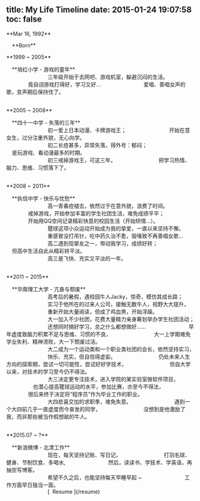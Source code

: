 title: My Life Timeline
date: 2015-01-24 19:07:58
toc: false
---
<p class="key_pos">**Mar 16, 1992**</p> <p class="val_pos"> **Born** </p> <br/>

<p class="key_pos">**1999 ~ 2005**</p> <p class="val_pos"> **培红小学 - 游戏的童年** </p> <br/>
	<p class="key_pos fill">0000 ~ 0000.</p> <p class="val_pos"> 三年级开始于去网吧、游戏机室，躲避沉闷的生活。 </p>
	<p class="key_pos fill">0000 ~ 0000.</p> <p class="val_pos"> 竟自诩游戏打得好，学习又好… </p>
	<p class="key_pos fill">0000 ~ 0000.</p> <p class="val_pos"> 爱唱、善唱女声的歌，变声期后保持住了。 </p> <br/><br/>

<p class="key_pos">**2005 ~ 2008**</p> <p class="val_pos"> **四十一中学 - 失落的三年** </p> <br/>
	<p class="key_pos fill">0000 ~ 0000.</p> <p class="val_pos"> 初一爱上日本动漫、卡牌游戏王； </p>
	<p class="key_pos fill">0000 ~ 0000.</p> <p class="val_pos"> 开始在意女生，过分注重外貌，无心向学。 </p> <br/>
	<p class="key_pos fill">0000 ~ 0000.</p> <p class="val_pos"> 初二长痘甚多，异常失落，得外号：郁闷； </p>
	<p class="key_pos fill">0000 ~ 0000.</p> <p class="val_pos"> 是玩游戏、看动漫最多的时期。 </p> <br/>
	<p class="key_pos fill">0000 ~ 0000.</p> <p class="val_pos"> 初三戒掉游戏王，可这三年， </p>
	<p class="key_pos fill">0000 ~ 0000.</p> <p class="val_pos"> 把学习热情、脑力、思维、习惯落下了。 </p> <br/><br/>

<p class="key_pos">**2008 ~ 2011**</p> <p class="val_pos"> **执信中学 - 快乐与忧愁** </p> <br/>
	<p class="key_pos fill">0000 ~ 0000.</p> <p class="val_pos"> 高一青春痘褪去，依然过于在意外貌，浪费了时间。 </p>
	<p class="key_pos fill">0000 ~ 0000.</p> <p class="val_pos"> 戒掉游戏，开始参加丰富的学生社团生活，难免成绩平平； </p>
	<p class="key_pos fill">0000 ~ 0000.</p> <p class="val_pos"> 开始用QQ空间记录精彩快意的校园生活（开始矫情…）。 </p> <br/>
	<p class="key_pos fill">0000 ~ 0000.</p> <p class="val_pos"> 毽球这项小众运动开始成为我的挚爱，一直以来坚持不懈。 </p>
	<p class="key_pos fill">0000 ~ 0000.</p> <p class="val_pos"> 重感冒没打吊针，吃中药久治不愈，毁嗓致不再善唱女歌… </p> <br/>
	<p class="key_pos fill">0000 ~ 0000.</p> <p class="val_pos"> 高二遇到现挚友之一，带动我学习，成绩好转； </p>
	<p class="key_pos fill">0000 ~ 0000.</p> <p class="val_pos"> 但高中生活自此从精彩转平淡。 </p> <br/>
	<p class="key_pos fill">0000 ~ 0000.</p> <p class="val_pos"> 高三是飞快、充实又平淡的一年。 </p> <br/><br/>

<p class="key_pos">**2011 ~ 2015**</p> <p class="val_pos"> **华南理工大学 - 亢奋与颓废** </p> <br/>
	<p class="key_pos fill">0000 ~ 0000.</p> <p class="val_pos"> 高考后的暑假，遇校园牛人Jacky，惊奇，模仿其成长路； </p>
	<p class="key_pos fill">0000 ~ 0000.</p> <p class="val_pos"> 实习于他所在的过来人公司，接触无数牛人，视野大大提升， </p>
	<p class="key_pos fill">0000 ~ 0000.</p> <p class="val_pos"> 重新开始大量阅读，但成了鸡血男，开始浮躁。 </p> <br/>
	<p class="key_pos fill">0000 ~ 0000.</p> <p class="val_pos"> 大一加入不少社团，花费大量精力亲身筹划举办学生社团活动； </p>
	<p class="key_pos fill">0000 ~ 0000.</p> <p class="val_pos"> 还想同时搞好学习，总之什么都想做好…… </p>
	<p class="key_pos fill">0000 ~ 0000.</p> <p class="val_pos"> 早年虚度致脑力积累不足与思维、习惯的不良， </p>
	<p class="key_pos fill">0000 ~ 0000.</p> <p class="val_pos"> 大一上学期难免学业失利、精神溃败，大一下颓废过活。 </p> <br/>
	<p class="key_pos fill">0000 ~ 0000.</p> <p class="val_pos"> 大二成为一个运动类和一个职业类社团的会长，依然坚持实习， </p>
	<p class="key_pos fill">0000 ~ 0000.</p> <p class="val_pos"> 快乐、充实，但自信得虚妄。 </p>
	<p class="key_pos fill">0000 ~ 0000.</p> <p class="val_pos"> 仍处未来人生方向的探索期，尝试一切可能性，尝试好好学技术， </p>
	<p class="key_pos fill">0000 ~ 0000.</p> <p class="val_pos"> 但自大学以来，对技术的学习至今仍不得法。 </p> <br/>
	<p class="key_pos fill">0000 ~ 0000.</p> <p class="val_pos"> 大三决定更专注技术，进入学院的某实验室做软件项目， </p>
	<p class="key_pos fill">0000 ~ 0000.</p> <p class="val_pos"> 也潜心提高毽球运动的水平，参加比赛，亦至今不得法， </p>
	<p class="key_pos fill">0000 ~ 0000.</p> <p class="val_pos"> 很后来终于决定将“程序员”作为毕业工作的职业。 </p> <br/>
	<p class="key_pos fill">0000 ~ 0000.</p> <p class="val_pos"> 大四悲喜交加的求职季，难免失意。 </p>
	<p class="key_pos fill">0000 ~ 0000.</p> <p class="val_pos"> 遇到一个大四前几乎一直虚度而今奋发的同学， </p>
	<p class="key_pos fill">0000 ~ 0000.</p> <p class="val_pos"> 没想到是他激励了我，而非那些被当作假想敌的牛人。 </p> <br/><br/>

<p class="key_pos">**2015.07 ~ ?**&nbsp;</p> <p class="val_pos"> **新浪微博 - 北漂工作** </p> <br/>
	<p class="key_pos fill">0000 ~ 0000.</p> <p class="val_pos"> 现在，每天坚持记账、写日记， </p>
	<p class="key_pos fill">0000 ~ 0000.</p> <p class="val_pos"> 打羽毛球、健身、节制饮食、多喝水, </p>
	<p class="key_pos fill">0000 ~ 0000.</p> <p class="val_pos"> 然后，读读书、学技术、学英语，再抽空写博客。 </p> <br/>
	<p class="key_pos fill">0000 ~ 0000.</p> <p class="val_pos"> 希望不久之后，也能坚持每天早睡早起 ~ </p>
	<p class="key_pos fill">0000 ~ 0000.</p> <p class="val_pos"> 工作方面早日独当一面。 </p> <br/>
	<p class="key_pos fill">0000 ~ 0000.</p> <p class="val_pos"> [ <i class="fa fa-file">&nbsp;</i>Resume ](/resume) </p> <br/><br/>

<style type="text/css"> article .article-content p.key_pos{text-align: left; margin-left: 2%; display: inline;} .val_pos{margin-left: 3%; display: inline;} p.fill, p.fill{color: transparent; display: inline;}; </style>
<script type="text/javascript">
	function isPC(){
		var userAgentInfo = navigator.userAgent;
		var Agents = new Array("Android", "iPhone", "SymbianOS", "Windows Phone", "iPad", "iPod");
		var flag = true;
		for (var v = 0; v < Agents.length; v++){
			if (userAgentInfo.indexOf(Agents[v]) > 0){
				flag = false; break; //return Agents[v];
			}  
		}  
		return flag;
		//return 'PC';
	}
	if(!isPC()){
		window.location = "/timeline/index_mobile.html";
	}
</script>